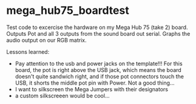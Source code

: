 # mega_hub75_boardtest
Test code to excercise the hardware on my Mega Hub 75 (take 2) board.
Outputs Pot and all 3 outputs from the sound board out serial.
Graphs the audio output on our RGB matrix.

Lessons learned:
* Pay attention to the usb and power jacks on the template!!!  For this board, the pot is right above the USB jack, which means the board doesn't quite sandwich right, and if those pot connectors touch the USB, it shorts the middle pot pin with Power.  Not a good thing...
* I want to silkscreen the Mega Jumpers with their designators
* a custom silkscreeen would be cool...
